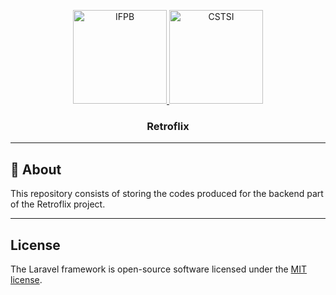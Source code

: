 <p align="center">
  <a href="https://www.ifpb.edu.br/">
    <img alt="IFPB" src="https://avatars0.githubusercontent.com/u/2523928?s=400&v=4" width=150 >
  </a>
  
  <a href="https://estudante.ifpb.edu.br/cursos/39">
  <img alt="CSTSI" src="https://henrifrade.github.io/Marvelist/images/others/TSI.svg" width=150>
  </a>
</p>

<h3 align="center">
  Retroflix
</h3>

---
## :notebook: About 

This repository consists of storing the codes produced for the backend part of the Retroflix project.

--- 

## License

The Laravel framework is open-source software licensed under the [MIT license](https://opensource.org/licenses/MIT).
